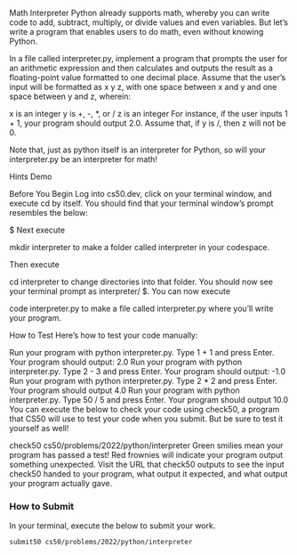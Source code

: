 Math Interpreter
Python already supports math, whereby you can write code to add, subtract, multiply, or divide values and even variables. But let’s write a program that enables users to do math, even without knowing Python.

In a file called interpreter.py, implement a program that prompts the user for an arithmetic expression and then calculates and outputs the result as a floating-point value formatted to one decimal place. Assume that the user’s input will be formatted as x y z, with one space between x and y and one space between y and z, wherein:

x is an integer
y is +, -, *, or /
z is an integer
For instance, if the user inputs 1 + 1, your program should output 2.0. Assume that, if y is /, then z will not be 0.

Note that, just as python itself is an interpreter for Python, so will your interpreter.py be an interpreter for math!

Hints
Demo

Before You Begin
Log into cs50.dev, click on your terminal window, and execute cd by itself. You should find that your terminal window’s prompt resembles the below:

$
Next execute

mkdir interpreter
to make a folder called interpreter in your codespace.

Then execute

cd interpreter
to change directories into that folder. You should now see your terminal prompt as interpreter/ $. You can now execute

code interpreter.py
to make a file called interpreter.py where you’ll write your program.

How to Test
Here’s how to test your code manually:

Run your program with python interpreter.py. Type 1 + 1 and press Enter. Your program should output:
2.0
Run your program with python interpreter.py. Type 2 - 3 and press Enter. Your program should output:
-1.0
Run your program with python interpreter.py. Type 2 * 2 and press Enter. Your program should output
4.0
Run your program with python interpreter.py. Type 50 / 5 and press Enter. Your program should output
10.0
You can execute the below to check your code using check50, a program that CS50 will use to test your code when you submit. But be sure to test it yourself as well!

check50 cs50/problems/2022/python/interpreter
Green smilies mean your program has passed a test! Red frownies will indicate your program output something unexpected. Visit the URL that check50 outputs to see the input check50 handed to your program, what output it expected, and what output your program actually gave.

### How to Submit

In your terminal, execute the below to submit your work.

```bash
submit50 cs50/problems/2022/python/interpreter
```
